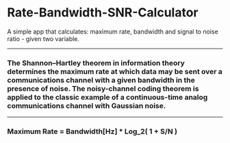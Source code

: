 # Rate-Bandwidth-SNR-Calculator
 A simple app that calculates: maximum rate, bandwidth and signal to noise ratio - given two variable. 
 
------------------------------------------------------------------------------------------------------------------------------------------------------------------------

### The Shannon–Hartley theorem in information theory determines the maximum rate at which data may be sent over a communications channel with a given bandwidth in the presence of noise. The noisy-channel coding theorem is applied to the classic example of a continuous-time analog communications channel with Gaussian noise.

------------------------------------------------------------------------------------------------------------------------------------------------------------------------

### Maximum Rate = Bandwidth[Hz] * Log_2( 1 + S/N ) 
